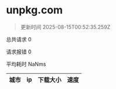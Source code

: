 
  # unpkg.com

  > 更新时间 2025-08-15T00:52:35.259Z
  
  总共请求 0

  请求报错 0

  平均耗时 NaNms

|城市|ip|下载大小|速度|
|-----|----------|---|---|

  